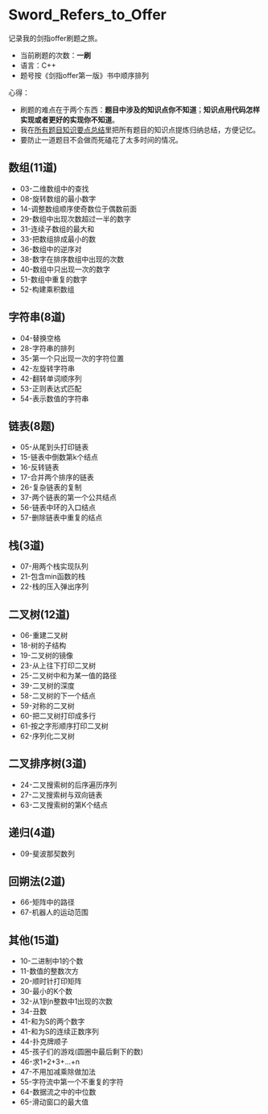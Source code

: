 # Sword_Refers_to_Offer

记录我的剑指offer刷题之旅。

- 当前刷题的次数：**一刷**
- 语言：C++
- 题号按《剑指offer第一版》书中顺序排列



心得：

- 刷题的难点在于两个东西：**题目中涉及的知识点你不知道**；**知识点用代码怎样实现或者更好的实现你不知道**。
- 我在[所有题目知识要点总结](https://github.com/zhanlaoban/Sword_Refers_to_Offer/blob/master/%E6%89%80%E6%9C%89%E9%A2%98%E7%9B%AE%E7%9F%A5%E8%AF%86%E8%A6%81%E7%82%B9%E6%80%BB%E7%BB%93.md)里把所有题目的知识点提炼归纳总结，方便记忆。
- 要防止一道题目不会做而死磕花了太多时间的情况。



## 数组(11道)

- 03-二维数组中的查找
- 08-旋转数组的最小数字
- 14-调整数组顺序使奇数位于偶数前面
- 29-数组中出现次数超过一半的数字
- 31-连续子数组的最大和
- 33-把数组排成最小的数
- 36-数组中的逆序对
- 38-数字在排序数组中出现的次数
- 40-数组中只出现一次的数字
- 51-数组中重复的数字
- 52-构建乘积数组



## 字符串(8道)

- 04-替换空格
- 28-字符串的排列
- 35-第一个只出现一次的字符位置
- 42-左旋转字符串
- 42-翻转单词顺序列
- 53-正则表达式匹配
- 54-表示数值的字符串



## 链表(8题)

- 05-从尾到头打印链表
- 15-链表中倒数第k个结点
- 16-反转链表
- 17-合并两个排序的链表
- 26-复杂链表的复制
- 37-两个链表的第一个公共结点
- 56-链表中环的入口结点
- 57-删除链表中重复的结点



## 栈(3道)

- 07-用两个栈实现队列
- 21-包含min函数的栈
- 22-栈的压入弹出序列



## 二叉树(12道)

- 06-重建二叉树
- 18-树的子结构
- 19-二叉树的镜像
- 23-从上往下打印二叉树
- 25-二叉树中和为某一值的路径
- 39-二叉树的深度
- 58-二叉树的下一个结点
- 59-对称的二叉树
- 60-把二叉树打印成多行
- 61-按之字形顺序打印二叉树
- 62-序列化二叉树



## 二叉排序树(3道)

- 24-二叉搜索树的后序遍历序列
- 27-二叉搜索树与双向链表
- 63-二叉搜索树的第K个结点



## 递归(4道)

- 09-斐波那契数列



## 回朔法(2道)

- 66-矩阵中的路径
- 67-机器人的运动范围



## 其他(15道)

- 10-二进制中1的个数
- 11-数值的整数次方
- 20-顺时针打印矩阵
- 30-最小的K个数
- 32-从1到n整数中1出现的次数
- 34-丑数
- 41-和为S的两个数字
- 41-和为S的连续正数序列
- 44-扑克牌顺子
- 45-孩子们的游戏(圆圈中最后剩下的数)
- 46-求1+2+3+...+n
- 47-不用加减乘除做加法
- 55-字符流中第一个不重复的字符
- 64-数据流之中的中位数
- 65-滑动窗口的最大值